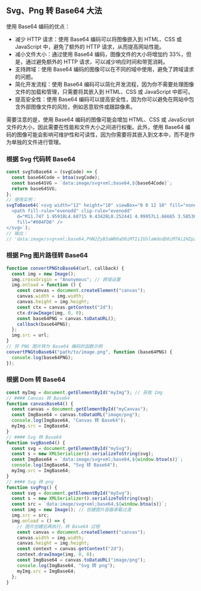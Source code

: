 ## Svg、Png 转 Base64 大法

使用 Base64 编码的优点：

- 减少 HTTP 请求：使用 Base64 编码可以将图像嵌入到 HTML、CSS 或 JavaScript 中，避免了额外的 HTTP 请求，从而提高网站性能。
- 减小文件大小：通过使用 Base64 编码，图像文件的大小将增加约 33%，但是，通过避免额外的 HTTP 请求，可以减少响应时间和带宽消耗。
- 支持跨域：使用 Base64 编码的图像可以在不同的域中使用，避免了跨域请求的问题。
- 简化开发流程：使用 Base64 编码可以简化开发流程，因为你不需要处理图像文件的加载和管理，只需要将其嵌入到 HTML、CSS 或 JavaScript 中即可。
- 提高安全性：使用 Base64 编码可以提高安全性，因为你可以避免在网站中包含外部图像文件的风险，例如恶意软件或跟踪像素。

需要注意的是，使用 Base64 编码的图像可能会增加 HTML、CSS 或 JavaScript 文件的大小，因此需要在性能和文件大小之间进行权衡。此外，使用 Base64 编码的图像可能会影响可维护性和可读性，因为你需要将其嵌入到文本中，而不是作为单独的文件进行管理。

### 根据 Svg 代码转 Base64

```js
const svgToBase64 = (svgCode) => {
  const base64Code = btoa(svgCode);
  const base64SVG = `data:image/svg+xml;base64,${base64Code}`;
  return base64SVG;
};
// 使用实例：
svgToBase64(`<svg width="12" height="10" viewBox="0 0 12 10" fill="none" xmlns="http://www.w3.org/2000/svg">
  <path fill-rule="evenodd" clip-rule="evenodd"
    d="M11.747 1.95918L4.68715 9.43428L0.252441 4.99957L1.66665 3.58536L4.64616 6.56487L10.2929 0.585938L11.747 1.95918Z"
    fill="#004FD6" />
</svg>`);
// 输出：
// 'data:image/svg+xml;base64,PHN2ZyB3aWR0aD0iMTIiIGhlaWdodD0iMTAiIHZpZXdCb3g9IjAgMCAxMiAxMCIgZmlsbD0ibm9uZSIgeG1sbnM9Imh0dHA6Ly93d3cudzMub3JnLzIwMDAvc3ZnIj4KICA8cGF0aCBmaWxsLXJ1bGU9ImV2ZW5vZGQiIGNsaXAtcnVsZT0iZXZlbm9kZCIKICAgIGQ9Ik0xMS43NDcgMS45NTkxOEw0LjY4NzE1IDkuNDM0MjhMMC4yNTI0NDEgNC45OTk1N0wxLjY2NjY1IDMuNTg1MzZMNC42NDYxNiA2LjU2NDg3TDEwLjI5MjkgMC41ODU5MzhMMTEuNzQ3IDEuOTU5MThaIgogICAgZmlsbD0iIzAwNEZENiIgLz4KPC9zdmc+'
```

### 根据 Png 图片路径转 Base64

```js
function convertPNGtoBase64(url, callback) {
  const img = new Image();
  img.crossOrigin = "Anonymous"; // 跨域设置
  img.onload = function () {
    const canvas = document.createElement("canvas");
    canvas.width = img.width;
    canvas.height = img.height;
    const ctx = canvas.getContext("2d");
    ctx.drawImage(img, 0, 0);
    const base64PNG = canvas.toDataURL();
    callback(base64PNG);
  };
  img.src = url;
}
// 将 PNG 图片转为 Base64 编码的函数示例
convertPNGtoBase64("path/to/image.png", function (base64PNG) {
  console.log(base64PNG);
});
```

### 根据 Dom 转 Base64

```js
const myImg = document.getElementById("myImg"); // 获取 Img
// #### Canvas 转 Base64
function canvasBase64() {
  const canvas = document.getElementById("myCanvas");
  const ImgBase64 = canvas.toDataURL("image/png");
  console.log(ImgBase64, "Canvas 转 Base64");
  myImg.src = ImgBase64;
}
// #### Svg 转 Base64
function svgBase64() {
  const svg = document.getElementById("mySvg");
  const s = new XMLSerializer().serializeToString(svg);
  const ImgBase64 = `data:image/svg+xml;base64,${window.btoa(s)}`;
  console.log(ImgBase64, "Svg 转 Base64");
  myImg.src = ImgBase64;
}
// #### Svg 转 png
function svgPng() {
  const svg = document.getElementById("mySvg");
  const s = new XMLSerializer().serializeToString(svg);
  const src = `data:image/svg+xml;base64,${window.btoa(s)}`;
  const img = new Image(); // 创建图片容器承载过渡
  img.src = src;
  img.onload = () => {
    // 图片创建后再执行，转 Base64 过程
    const canvas = document.createElement("canvas");
    canvas.width = img.width;
    canvas.height = img.height;
    const context = canvas.getContext("2d");
    context.drawImage(img, 0, 0);
    const ImgBase64 = canvas.toDataURL("image/png");
    console.log(ImgBase64, "Svg 转 png");
    myImg.src = ImgBase64;
  };
}
```
